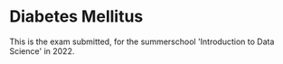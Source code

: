 # Diabetes Mellitus 

This is the exam submitted, for the summerschool 'Introduction to Data Science' in 2022.
